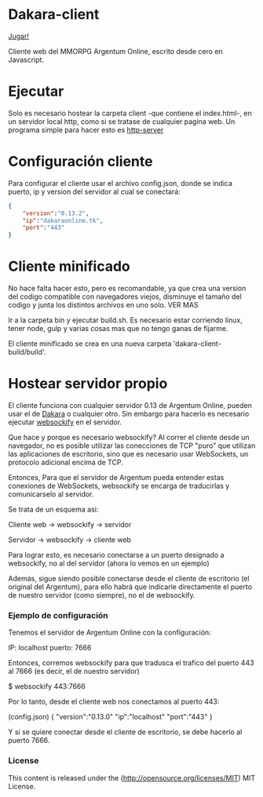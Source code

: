 # Dakara-client

[Jugar!](http://web.dakara.com.ar/)

Cliente web del MMORPG Argentum Online, escrito desde cero en Javascript.

# Ejecutar

Solo es necesario hostear la carpeta client -que contiene el index.html-, en un servidor local http, como si se tratase de cualquier pagina web. Un programa simple para hacer esto es [http-server](https://github.com/indexzero/http-server)

# Configuración cliente

Para configurar el cliente usar el archivo config.json, donde se indica puerto, ip y version del servidor al cual se conectará:

```json
{
    "version":"0.13.2",
    "ip":"dakaraonline.tk",
    "port":"443"
}
```

# Cliente minificado

No hace falta hacer esto, pero es recomandable, ya que crea una version del codigo compatible con navegadores viejos, disminuye el tamaño del codigo y junta los distintos archivos en uno solo. VER MAS

Ir a la carpeta bin y ejecutar build.sh. Es necesario estar corriendo linux, tener node, gulp y varias cosas mas que no tengo ganas de fijarme.

El cliente minificado se crea en una nueva carpeta 'dakara-client-build/build'.

# Hostear servidor propio

El cliente funciona con cualquier servidor 0.13 de Argentum Online, pueden usar el de [Dakara](https://github.com/DakaraOnline/dakara-server) o cualquier otro.
Sin embargo para hacerlo es necesario ejecutar [websockify](https://github.com/kanaka/websockify) en el servidor.

Que hace y porque es necesario websockify? Al correr el cliente desde un navegador, no es posible utilizar las conecciones de TCP "puro" que utilizan las aplicaciones de escritorio, sino que es necesario usar WebSockets, un protocolo adicional encima de TCP.

Entonces, Para que el servidor de Argentum pueda entender estas conexiones de WebSockets, websockify se encarga de traducirlas y comunicarselo al servidor.

Se trata de un esquema asi:

Cliente web -> websockify -> servidor

Servidor -> websockify -> cliente web

Para lograr esto, es necesario conectarse a un puerto designado a websockify, no al del servidor (ahora lo vemos en un ejemplo)

Además, sigue siendo posible conectarse desde el cliente de escritorio (el original del Argentum), para ello habrá que indicarle directamente el puerto de nuestro servidor (como siempre), no el de websockify.

### Ejemplo de configuración

Tenemos el servidor de Argentum Online con la configuración:

IP: localhost
puerto: 7666

Entonces, corremos websockify para que tradusca el trafico del puerto 443 al 7666 (es decir, el de nuestro servidor)

$ websockify 443:7666

Por lo tanto, desde el cliente web nos conectamos al puerto 443:

(config.json)
{
"version":"0.13.0"
"ip":"localhost"
"port":"443"
}

Y si se quiere conectar desde el cliente de escritorio, se debe hacerlo al puerto 7666.

### License ###

This content is released under the (http://opensource.org/licenses/MIT) MIT License.



